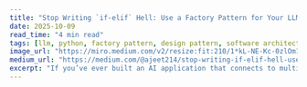 ```yaml
---
title: "Stop Writing `if-elif` Hell: Use a Factory Pattern for Your LLM Clients"
date: 2025-10-09
read_time: "4 min read"
tags: [llm, python, factory pattern, design pattern, software architecture]
image_url: "https://miro.medium.com/v2/resize:fit:210/1*kL-NE-Kc-0zlOm1PqbClgA.png"
medium_url: "https://medium.com/@ajeet214/stop-writing-if-elif-hell-use-a-factory-pattern-for-your-llm-clients-9a4d17118fb1"
excerpt: "If you’ve ever built an AI application that connects to multiple language model providers — OpenAI, Ollama, Anthropic, or others .."
---
```

